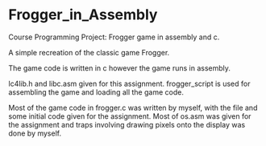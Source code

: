 Frogger_in_Assembly
===================

Course Programming Project:  Frogger game in assembly and c.

A simple recreation of the classic game Frogger.

The game code is written in c however the game runs in assembly.

lc4lib.h and libc.asm given for this assignment.
frogger_script is used for assembling the game and loading all the game code.

Most of the game code in frogger.c was written by myself, with the file and some initial code given for the assignment.  Most of os.asm was given for the assignment and traps involving drawing pixels onto the display was done by myself.
